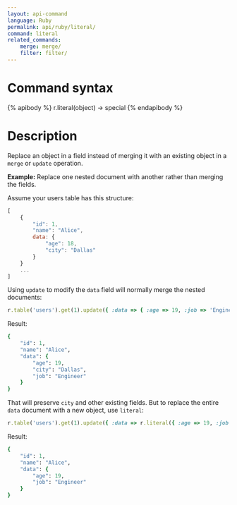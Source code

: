 ```yaml
---
layout: api-command
language: Ruby
permalink: api/ruby/literal/
command: literal
related_commands:
    merge: merge/
    filter: filter/
---
```

# Command syntax #

{% apibody %}
r.literal(object) &rarr; special
{% endapibody %}

# Description #

Replace an object in a field instead of merging it with an existing object in a `merge` or `update` operation.

__Example:__ Replace one nested document with another rather than merging the fields.

Assume your users table has this structure:

```js
[
    {
        "id": 1,
        "name": "Alice",
        data: {
            "age": 18,
            "city": "Dallas"
        }
    }       
    ...
]
```

Using `update` to modify the `data` field will normally merge the nested documents:

```rb
r.table('users').get(1).update({ :data => { :age => 19, :job => 'Engineer' } }).run(conn)
```

Result:

```rb
{
    "id": 1,
    "name": "Alice",
    "data": {
        "age": 19,
        "city": "Dallas",
        "job": "Engineer"
    }
}       
```

That will preserve `city` and other existing fields. But to replace the entire `data` document with a new object, use `literal`:

```rb
r.table('users').get(1).update({ :data => r.literal({ :age => 19, :job => 'Engineer' }) }).run(conn)
```

Result:

```rb
{
    "id": 1,
    "name": "Alice",
    "data": {
        "age": 19,
        "job": "Engineer"
    }
}       
```
